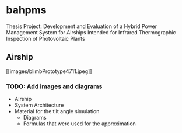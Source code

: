 # bahpms

Thesis Project:  Development and Evaluation of a Hybrid Power Management System for Airships Intended for Infrared Thermographic Inspection of Photovoltaic Plants

## Airship
[[images/blimbPrototype4711.jpeg]]

### TODO: Add images and diagrams
- Airship
- System Architecture
- Material for the tilt angle simulation
  - Diagrams
  - Formulas that were used for the approximation
